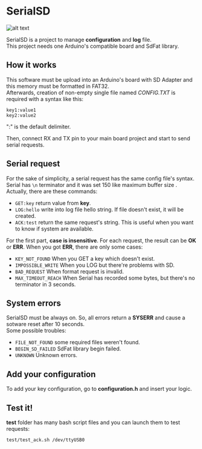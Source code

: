# SerialSD

![alt text](https://img.shields.io/appveyor/ci/gruntjs/grunt.svg "Build passed")

SerialSD is a project to manage **configuration** and **log** file.  
This project needs one Arduino's compatible board and SdFat library.

## How it works

This software must be upload into an Arduino's board with SD Adapter and this memory must be formatted in FAT32.  
Afterwards, creation of non-empty single file named _CONFIG.TXT_ is required with a syntax like this:  

```
key1:value1
key2:value2
```

":" is the default delimiter.

Then, connect RX and TX pin to your main board project and start to send serial requests.

## Serial request

For the sake of simplicity, a serial request has the same config file's syntax.  
Serial has ```\n``` terminator and it was set 150 like maximum buffer size .  
Actually, there are these commands:

* ```GET:key``` return value from **key**.
* ```LOG:hello``` write into log file hello string. If file doesn't exist, it will be created.
* ```ACK:test``` return the same request's string. This is useful when you want to know if system are available.

For the first part, **case is insensitive**.
For each request, the result can be **OK** or **ERR**.
When you got **ERR**, there are only some cases:

* ```KEY_NOT_FOUND``` When you GET a key which doesn't exist.
* ```IMPOSSIBLE_WRITE``` When you LOG but there're problems with SD.
* ```BAD_REQUEST``` When format request is invalid.
* ```MAX_TIMEOUT_REACH``` When Serial has recorded some bytes, but there's no terminator in 3 seconds.

## System errors

SerialSD must be always on. So, all errors return a **SYSERR** and cause a sotware reset after 10 seconds.  
Some possible troubles:

* ```FILE_NOT_FOUND``` some required files weren't found.
* ```BEGIN_SD_FAILED``` SdFat library begin failed.
* ```UNKNOWN``` Unknown errors.

## Add your configuration

To add your key configuration, go to **configuration.h** and insert your logic.

## Test it!

**test** folder has many bash script files and you can launch them to test requests:  
```console
test/test_ack.sh /dev/ttyUSB0
```
